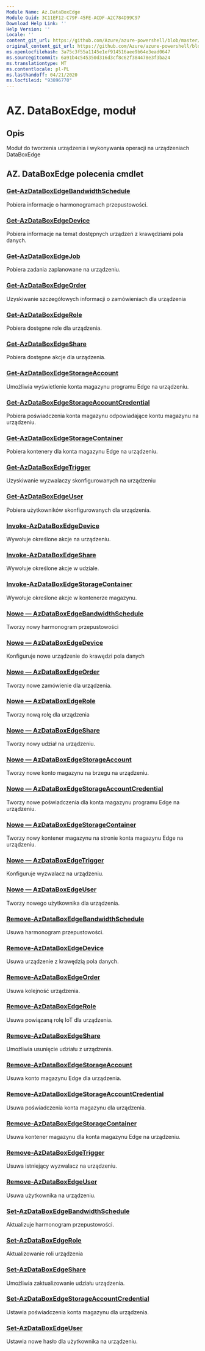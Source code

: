 ```yaml
---
Module Name: Az.DataBoxEdge
Module Guid: 3C11EF12-C79F-45FE-ACDF-A2C784D99C97
Download Help Link: ''
Help Version: ''
Locale: ''
content_git_url: https://github.com/Azure/azure-powershell/blob/master/src/DataBoxEdge/DataBoxEdge/help/Az.DataBoxEdge.md
original_content_git_url: https://github.com/Azure/azure-powershell/blob/master/src/DataBoxEdge/DataBoxEdge/help/Az.DataBoxEdge.md
ms.openlocfilehash: 3a75c3f55a1145e1ef914516aee9b64e3ead0647
ms.sourcegitcommit: 6a91b4c545350d316d3cf8c62f384478e3f3ba24
ms.translationtype: MT
ms.contentlocale: pl-PL
ms.lasthandoff: 04/21/2020
ms.locfileid: "93896770"
---
```

# AZ. DataBoxEdge, moduł
## Opis
Moduł do tworzenia urządzenia i wykonywania operacji na urządzeniach DataBoxEdge

## AZ. DataBoxEdge polecenia cmdlet
### [Get-AzDataBoxEdgeBandwidthSchedule](Get-AzDataBoxEdgeBandwidthSchedule.md)
Pobiera informacje o harmonogramach przepustowości.

### [Get-AzDataBoxEdgeDevice](Get-AzDataBoxEdgeDevice.md)
Pobiera informacje na temat dostępnych urządzeń z krawędziami pola danych.

### [Get-AzDataBoxEdgeJob](Get-AzDataBoxEdgeJob.md)
Pobiera zadania zaplanowane na urządzeniu.

### [Get-AzDataBoxEdgeOrder](Get-AzDataBoxEdgeOrder.md)
Uzyskiwanie szczegółowych informacji o zamówieniach dla urządzenia

### [Get-AzDataBoxEdgeRole](Get-AzDataBoxEdgeRole.md)
Pobiera dostępne role dla urządzenia.

### [Get-AzDataBoxEdgeShare](Get-AzDataBoxEdgeShare.md)
Pobiera dostępne akcje dla urządzenia.

### [Get-AzDataBoxEdgeStorageAccount](Get-AzDataBoxEdgeStorageAccount.md)
Umożliwia wyświetlenie konta magazynu programu Edge na urządzeniu.

### [Get-AzDataBoxEdgeStorageAccountCredential](Get-AzDataBoxEdgeStorageAccountCredential.md)
Pobiera poświadczenia konta magazynu odpowiadające kontu magazynu na urządzeniu.

### [Get-AzDataBoxEdgeStorageContainer](Get-AzDataBoxEdgeStorageContainer.md)
Pobiera kontenery dla konta magazynu Edge na urządzeniu.

### [Get-AzDataBoxEdgeTrigger](Get-AzDataBoxEdgeTrigger.md)
Uzyskiwanie wyzwalaczy skonfigurowanych na urządzeniu
 

### [Get-AzDataBoxEdgeUser](Get-AzDataBoxEdgeUser.md)
Pobiera użytkowników skonfigurowanych dla urządzenia.

### [Invoke-AzDataBoxEdgeDevice](Invoke-AzDataBoxEdgeDevice.md)
Wywołuje określone akcje na urządzeniu.

### [Invoke-AzDataBoxEdgeShare](Invoke-AzDataBoxEdgeShare.md)
Wywołuje określone akcje w udziale.

### [Invoke-AzDataBoxEdgeStorageContainer](Invoke-AzDataBoxEdgeStorageContainer.md)
Wywołuje określone akcje w kontenerze magazynu.

### [Nowe — AzDataBoxEdgeBandwidthSchedule](New-AzDataBoxEdgeBandwidthSchedule.md)
Tworzy nowy harmonogram przepustowości

### [Nowe — AzDataBoxEdgeDevice](New-AzDataBoxEdgeDevice.md)
Konfiguruje nowe urządzenie do krawędzi pola danych

### [Nowe — AzDataBoxEdgeOrder](New-AzDataBoxEdgeOrder.md)
Tworzy nowe zamówienie dla urządzenia.

### [Nowe — AzDataBoxEdgeRole](New-AzDataBoxEdgeRole.md)
Tworzy nową rolę dla urządzenia

### [Nowe — AzDataBoxEdgeShare](New-AzDataBoxEdgeShare.md)
Tworzy nowy udział na urządzeniu.

### [Nowe — AzDataBoxEdgeStorageAccount](New-AzDataBoxEdgeStorageAccount.md)
Tworzy nowe konto magazynu na brzegu na urządzeniu.

### [Nowe — AzDataBoxEdgeStorageAccountCredential](New-AzDataBoxEdgeStorageAccountCredential.md)
Tworzy nowe poświadczenia dla konta magazynu programu Edge na urządzeniu.

### [Nowe — AzDataBoxEdgeStorageContainer](New-AzDataBoxEdgeStorageContainer.md)
Tworzy nowy kontener magazynu na stronie konta magazynu Edge na urządzeniu.

### [Nowe — AzDataBoxEdgeTrigger](New-AzDataBoxEdgeTrigger.md)
Konfiguruje wyzwalacz na urządzeniu.

### [Nowe — AzDataBoxEdgeUser](New-AzDataBoxEdgeUser.md)
Tworzy nowego użytkownika dla urządzenia.

### [Remove-AzDataBoxEdgeBandwidthSchedule](Remove-AzDataBoxEdgeBandwidthSchedule.md)
Usuwa harmonogram przepustowości.

### [Remove-AzDataBoxEdgeDevice](Remove-AzDataBoxEdgeDevice.md)
Usuwa urządzenie z krawędzią pola danych.

### [Remove-AzDataBoxEdgeOrder](Remove-AzDataBoxEdgeOrder.md)
Usuwa kolejność urządzenia.

### [Remove-AzDataBoxEdgeRole](Remove-AzDataBoxEdgeRole.md)
Usuwa powiązaną rolę IoT dla urządzenia.

### [Remove-AzDataBoxEdgeShare](Remove-AzDataBoxEdgeShare.md)
Umożliwia usunięcie udziału z urządzenia.

### [Remove-AzDataBoxEdgeStorageAccount](Remove-AzDataBoxEdgeStorageAccount.md)
Usuwa konto magazynu Edge dla urządzenia.

### [Remove-AzDataBoxEdgeStorageAccountCredential](Remove-AzDataBoxEdgeStorageAccountCredential.md)
Usuwa poświadczenia konta magazynu dla urządzenia.

### [Remove-AzDataBoxEdgeStorageContainer](Remove-AzDataBoxEdgeStorageContainer.md)
Usuwa kontener magazynu dla konta magazynu Edge na urządzeniu.

### [Remove-AzDataBoxEdgeTrigger](Remove-AzDataBoxEdgeTrigger.md)
Usuwa istniejący wyzwalacz na urządzeniu.

### [Remove-AzDataBoxEdgeUser](Remove-AzDataBoxEdgeUser.md)
Usuwa użytkownika na urządzeniu.

### [Set-AzDataBoxEdgeBandwidthSchedule](Set-AzDataBoxEdgeBandwidthSchedule.md)
Aktualizuje harmonogram przepustowości.

### [Set-AzDataBoxEdgeRole](Set-AzDataBoxEdgeRole.md)
Aktualizowanie roli urządzenia

### [Set-AzDataBoxEdgeShare](Set-AzDataBoxEdgeShare.md)
Umożliwia zaktualizowanie udziału urządzenia.

### [Set-AzDataBoxEdgeStorageAccountCredential](Set-AzDataBoxEdgeStorageAccountCredential.md)
Ustawia poświadczenia konta magazynu dla urządzenia.

### [Set-AzDataBoxEdgeUser](Set-AzDataBoxEdgeUser.md)
Ustawia nowe hasło dla użytkownika na urządzeniu.

